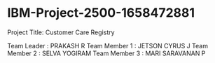 # IBM-Project-2500-1658472881
Project Title: Customer Care Registry

Team Leader : PRAKASH R
Team Member 1 : JETSON CYRUS J 
Team Member 2 : SELVA YOGIRAM
Team Member 3 : MARI SARAVANAN P
